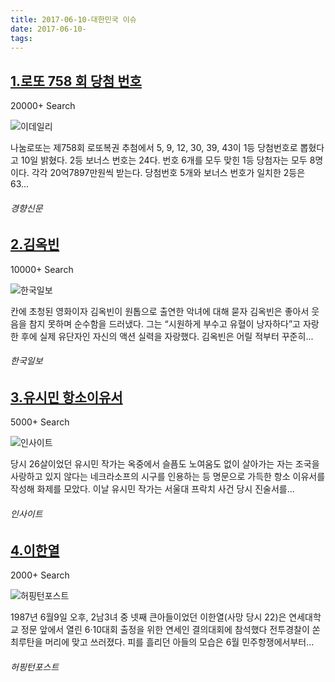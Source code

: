 ```yaml
---
title: 2017-06-10-대한민국 이슈
date: 2017-06-10-
tags: 
---
```


[1.로또 758 회 당첨 번호](http://biz.khan.co.kr/khan_art_view.html?artid=201706102256001&code=920100)
--

20000+ Search

![이데일리](http://t0.gstatic.com/images?q=tbn:ANd9GcR5H0yARIcKKXUcFew30TNcvgyDGgBKusah0MnbMtpdlMrWlgjH7O0o0AkXQavfuZj2OkIwAEep)

나눔로또는 제758회 로또복권 추첨에서 5, 9, 12, 30, 39, 43이 1등 당첨번호로 뽑혔다고 10일 밝혔다. 2등 보너스 번호는 24다. 번호 6개를 모두 맞힌 1등 당첨자는 모두 8명이다. 각각 20억7897만원씩 받는다. 당첨번호 5개와 보너스 번호가 일치한 2등은 63...
###### 경향신문

[2.김옥빈](http://www.hankookilbo.com/v/19ce4ca5d02bf33219ce4ca5d02bf332)
--

10000+ Search

![한국일보](http://t1.gstatic.com/images?q=tbn:ANd9GcR8f4_QnqOHd_jGKQzv1jh0WrSGZUGZ2PIJMKVMItVtUezt_h45HkaYOvAGx7Vso95yT7IUomKO)

칸에 초청된 영화이자 김옥빈이 원톱으로 출연한 악녀에 대해 묻자 김옥빈은 좋아서 웃음을 참지 못하며 순수함을 드러냈다. 그는 “시원하게 부수고 유혈이 낭자하다”고 자랑한 후에 실제 유단자인 자신의 액션 실력을 자랑했다. 김옥빈은 어릴 적부터 꾸준히...
###### 한국일보

[3.유시민 항소이유서](http://www.insight.co.kr/newsRead.php?ArtNo=108879)
--

5000+ Search

![인사이트](http://t2.gstatic.com/images?q=tbn:ANd9GcRe0eU5pRZS75PpcO3o-BeqPvPemATw7WCYieeokHDnR0HXW0Ol38g9_A5wOWDbrFKjPXxUllQm)

당시 26살이었던 유시민 작가는 옥중에서 슬픔도 노여움도 없이 살아가는 자는 조국을 사랑하고 있지 않다는 네크라소프의 시구를 인용하는 등 명문으로 가득한 항소 이유서를 작성해 화제를 모았다. 이날 유시민 작가는 서울대 프락치 사건 당시 진술서를...
###### 인사이트

[4.이한열](http://www.huffingtonpost.kr/2017/06/09/story_n_17014316.html)
--

2000+ Search

![허핑턴포스트](http://t3.gstatic.com/images?q=tbn:ANd9GcRYlBI026fUnP26qpIEDA9IIxFVmKxAMPqMoVsp1Om1wfaQpMuCL9TVT1kWMI_FmlYzI-Hrxjb4)

1987년 6월9일 오후, 2남3녀 중 넷째 큰아들이었던 이한열(사망 당시 22)은 연세대학교 정문 앞에서 열린 6·10대회 출정을 위한 연세인 결의대회에 참석했다 전투경찰이 쏜 최루탄을 머리에 맞고 쓰러졌다. 피를 흘리던 아들의 모습은 6월 민주항쟁에서부터...
###### 허핑턴포스트

